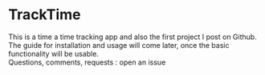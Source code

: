 # TrackTime  
This is a time a time tracking app and also the first project I post on Github. The guide for installation and usage will come later, once the basic functionality will be usable.  
Questions, comments, requests : open an issue
